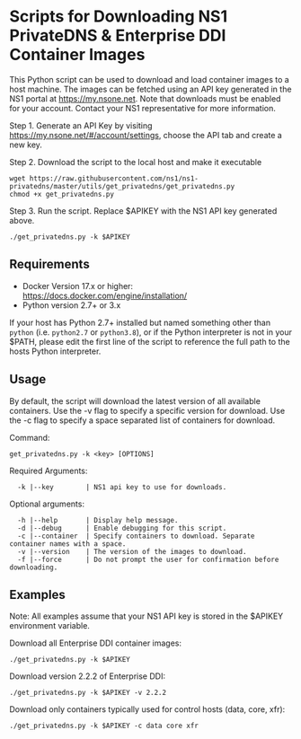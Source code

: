 # Scripts for Downloading NS1 PrivateDNS & Enterprise DDI Container Images

This Python script can be used to download and load container images to a host machine. The images can be fetched using an API key generated in the NS1 portal at https://my.nsone.net. Note that downloads must be enabled for your account.  Contact your NS1 representative for more information.

Step 1. Generate an API Key by visiting https://my.nsone.net/#/account/settings, choose the API tab and create a new key.  

Step 2. Download the script to the local host and make it executable

```shell
wget https://raw.githubusercontent.com/ns1/ns1-privatedns/master/utils/get_privatedns/get_privatedns.py
chmod +x get_privatedns.py
```
Step 3. Run the script.  Replace $APIKEY with the NS1 API key generated above.

```shell
./get_privatedns.py -k $APIKEY
```

## Requirements
 - Docker Version 17.x or higher: https://docs.docker.com/engine/installation/
 - Python version 2.7+ or 3.x

If your host has Python 2.7+ installed but named something other than `python` (i.e. `python2.7` or `python3.8`), or if the Python interpreter is not in your $PATH, please edit the first line of the script to reference the full path to the hosts Python interpreter. 

## Usage 
By default, the script will download the latest version of all available containers.  Use the -v flag to specify a specific version for download.  Use the -c flag to specify a space separated list of containers for download.

Command: 
```
get_privatedns.py -k <key> [OPTIONS]
```

Required Arguments:
```  
  -k |--key        | NS1 api key to use for downloads.
```

Optional arguments:
```
  -h |--help       | Display help message.
  -d |--debug      | Enable debugging for this script.
  -c |--container  | Specify containers to download. Separate container names with a space.
  -v |--version    | The version of the images to download.
  -f |--force      | Do not prompt the user for confirmation before downloading.
```

## Examples
Note: All examples assume that your NS1 API key is stored in the $APIKEY environment variable.

Download all Enterprise DDI container images:

    ./get_privatedns.py -k $APIKEY

Download version 2.2.2 of Enterprise DDI:

    ./get_privatedns.py -k $APIKEY -v 2.2.2

Download only containers typically used for control hosts (data, core, xfr):

    ./get_privatedns.py -k $APIKEY -c data core xfr
